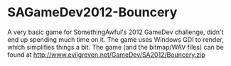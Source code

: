 SAGameDev2012-Bouncery
======================

A very basic game for SomethingAwful's 2012 GameDev challenge, didn't end up spending much time on it.
The game uses Windows GDI to render, which simplifies things a bit.
The game (and the bitmap/WAV files) can be found at http://www.evilgreven.net/GameDev/SA2012/Bouncery.zip
